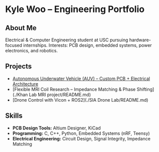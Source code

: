 # Kyle Woo – Engineering Portfolio

## About Me
Electrical & Computer Engineering student at USC pursuing hardware-focused internships. 
Interests: PCB design, embedded systems, power electronics, and robotics.

## Projects
- [Autonomous Underwater Vehicle (AUV) – Custom PCB + Electrical Architecture](./AUV/README.md)  
- [Flexible MRI Coil Research – Impedance Matching & Phase Shifting](./Khan Lab MRI project/README.md)  
- [Drone Control with Vicon + ROS2](./SIA Drone Lab/README.md)  

## Skills
- **PCB Design Tools:** Altium Designer, KiCad  
- **Programming:** C, C++, Python, Embedded Systems (nRF, Teensy)  
- **Electrical Engineering:** Circuit Design, Signal Integrity, Impedance Matching  
